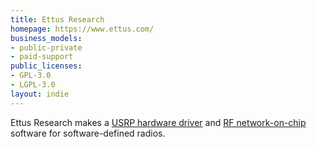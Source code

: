 ```yaml
---
title: Ettus Research
homepage: https://www.ettus.com/
business_models:
- public-private
- paid-support
public_licenses:
- GPL-3.0
- LGPL-3.0
layout: indie
---
```


Ettus Research makes a [USRP hardware driver](https://www.ettus.com/sdr-software/detail/usrp-hardware-driver) and [RF network-on-chip](https://www.ettus.com/sdr-software/detail/rf-network-on-chip) software for software-defined radios.
